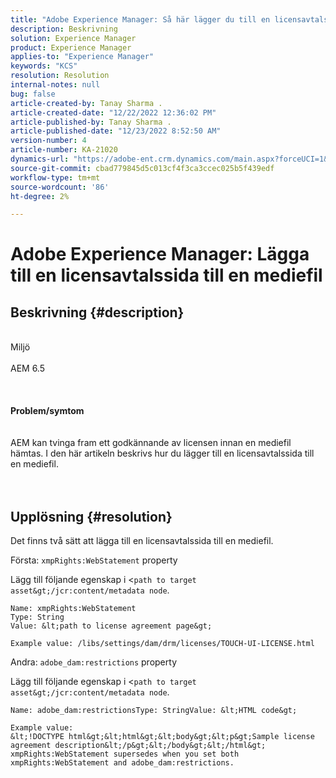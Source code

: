 ```yaml
---
title: "Adobe Experience Manager: Så här lägger du till en licensavtalssida till en mediefil"
description: Beskrivning
solution: Experience Manager
product: Experience Manager
applies-to: "Experience Manager"
keywords: "KCS"
resolution: Resolution
internal-notes: null
bug: false
article-created-by: Tanay Sharma .
article-created-date: "12/22/2022 12:36:02 PM"
article-published-by: Tanay Sharma .
article-published-date: "12/23/2022 8:52:50 AM"
version-number: 4
article-number: KA-21020
dynamics-url: "https://adobe-ent.crm.dynamics.com/main.aspx?forceUCI=1&pagetype=entityrecord&etn=knowledgearticle&id=e851b830-f581-ed11-81ac-6045bd006239"
source-git-commit: cbad779845d5c013cf4f3ca3ccec025b5f439edf
workflow-type: tm+mt
source-wordcount: '86'
ht-degree: 2%

---
```


# Adobe Experience Manager: Lägga till en licensavtalssida till en mediefil

## Beskrivning {#description}

<br>Miljö<br><br>AEM 6.5<br><br> <br><br><b>Problem/symtom</b><br><br><br>AEM kan tvinga fram ett godkännande av licensen innan en mediefil hämtas. I den här artikeln beskrivs hur du lägger till en licensavtalssida till en mediefil.<br><br> 

## Upplösning {#resolution}


Det finns två sätt att lägga till en licensavtalssida till en mediefil.

Första: `xmpRights:WebStatement` property

Lägg till följande egenskap i &lt;`path to target asset&gt;/jcr:content/metadata node`.




```
Name: xmpRights:WebStatement
Type: String
Value: &lt;path to license agreement page&gt;
```




`Example value: /libs/settings/dam/drm/licenses/TOUCH-UI-LICENSE.html`



Andra: `adobe_dam:restrictions` property

Lägg till följande egenskap i &lt;`path to target asset&gt;/jcr:content/metadata node`.




```
Name: adobe_dam:restrictionsType: StringValue: &lt;HTML code&gt;
```







```
Example value:
&lt;!DOCTYPE html&gt;&lt;html&gt;&lt;body&gt;&lt;p&gt;Sample license agreement description&lt;/p&gt;&lt;/body&gt;&lt;/html&gt;
xmpRights:WebStatement supersedes when you set both xmpRights:WebStatement and adobe_dam:restrictions.
```



